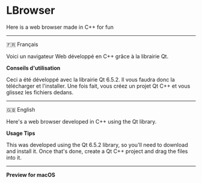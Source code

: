 # LBrowser
Here is a web browser made in C++ for fun

-------------------------------------------------------------------------------------------------------------------------------------------------------------------

🇫🇷 Français

Voici un navigateur Web développé en C++ grâce à la librairie Qt.

**Conseils d'utilisation**

Ceci a été développé avec la librairie Qt 6.5.2. Il vous faudra donc la télécharger et l'installer.
Une fois fait, vous créez un projet Qt C++ et vous glissez les fichiers dedans.

-------------------------------------------------------------------------------------------------------------------------------------------------------------------

🇬🇧 English

Here's a web browser developed in C++ using the Qt library.

**Usage Tips**

This was developed using the Qt 6.5.2 library, so you'll need to download and install it.
Once that's done, create a Qt C++ project and drag the files into it.

-------------------------------------------------------------------------------------------------------------------------------------------------------------------

**Preview for macOS**
